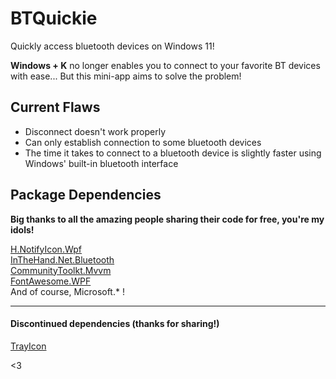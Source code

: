 # BTQuickie

Quickly access bluetooth devices on Windows 11!

**Windows + K** no longer enables you to connect to your favorite BT devices with ease... But this mini-app aims to solve the problem!

## Current Flaws

* Disconnect doesn't work properly
* Can only establish connection to some bluetooth devices 
* The time it takes to connect to a bluetooth device is slightly faster using Windows' built-in bluetooth interface

## Package Dependencies

**Big thanks to all the amazing people sharing their code for free, you're my idols!**

<a href="https://github.com/HavenDV/H.NotifyIcon">H.NotifyIcon.Wpf</a> <br/>
<a href="https://github.com/inthehand/32feet">InTheHand.Net.Bluetooth</a> <br/>
<a href="https://github.com/CommunityToolkit/dotnet">CommunityToolkt.Mvvm</a> <br/>
<a href="https://github.com/charri/Font-Awesome-WPF/">FontAwesome.WPF</a> <br/>
And of course, Microsoft.* !

___

#### Discontinued dependencies (thanks for sharing!)<br/>
<a href="https://github.com/nullsoftware/TrayIcon">TrayIcon</a><br/>

<3
